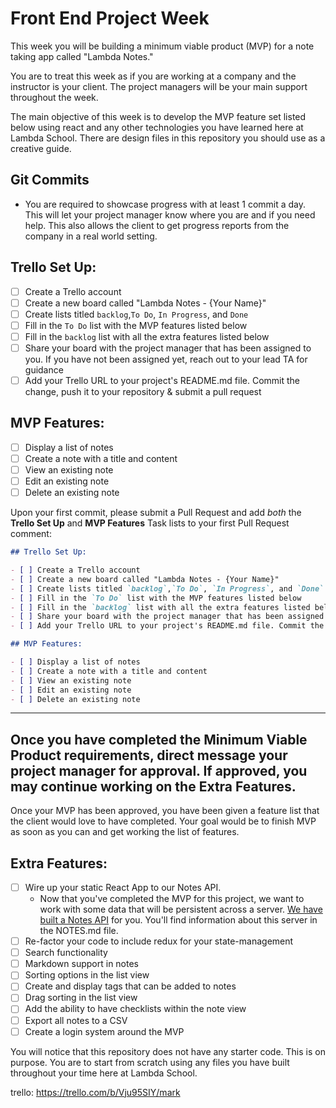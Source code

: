# Front End Project Week

This week you will be building a minimum viable product (MVP) for a note taking app called "Lambda Notes."

You are to treat this week as if you are working at a company and the instructor is your client. The project managers will be your main support throughout the week.

The main objective of this week is to develop the MVP feature set listed below using react and any other technologies you have learned here at Lambda School. There are design files in this repository you should use as a creative guide.

## Git Commits

- You are required to showcase progress with at least 1 commit a day. This will let your project manager know where you are and if you need help. This also allows the client to get progress reports from the company in a real world setting.

## Trello Set Up:

- [ ] Create a Trello account
- [ ] Create a new board called "Lambda Notes - {Your Name}"
- [ ] Create lists titled `backlog`,`To Do`, `In Progress`, and `Done`
- [ ] Fill in the `To Do` list with the MVP features listed below
- [ ] Fill in the `backlog` list with all the extra features listed below
- [ ] Share your board with the project manager that has been assigned to you. If you have not been assigned yet, reach out to your lead TA for guidance
- [ ] Add your Trello URL to your project's README.md file. Commit the change, push it to your repository & submit a pull request

## MVP Features:

- [ ] Display a list of notes
- [ ] Create a note with a title and content
- [ ] View an existing note
- [ ] Edit an existing note
- [ ] Delete an existing note

Upon your first commit, please submit a Pull Request and add _both_ the **Trello Set Up** and **MVP Features** Task lists to your first Pull Request comment:

```markdown
## Trello Set Up:

- [ ] Create a Trello account
- [ ] Create a new board called "Lambda Notes - {Your Name}"
- [ ] Create lists titled `backlog`,`To Do`, `In Progress`, and `Done`
- [ ] Fill in the `To Do` list with the MVP features listed below
- [ ] Fill in the `backlog` list with all the extra features listed below
- [ ] Share your board with the project manager that has been assigned to you. If you have not been assigned yet, reach out to your lead TA for guidance
- [ ] Add your Trello URL to your project's README.md file. Commit the change, push it to your repository & submit a pull request

## MVP Features:

- [ ] Display a list of notes
- [ ] Create a note with a title and content
- [ ] View an existing note
- [ ] Edit an existing note
- [ ] Delete an existing note
```

---

## Once you have completed the Minimum Viable Product requirements, direct message your project manager for approval. If approved, you may continue working on the Extra Features.

Once your MVP has been approved, you have been given a feature list that the client would love to have completed. Your goal would be to finish MVP as soon as you can and get working the list of features.

## Extra Features:

- [ ] Wire up your static React App to our Notes API.
  - Now that you've completed the MVP for this project, we want to work with some data that will be persistent across a server. [We have built a Notes API](/NOTES.md) for you. You'll find information about this server in the NOTES.md file.
- [ ] Re-factor your code to include redux for your state-management
- [ ] Search functionality
- [ ] Markdown support in notes
- [ ] Sorting options in the list view
- [ ] Create and display tags that can be added to notes
- [ ] Drag sorting in the list view
- [ ] Add the ability to have checklists within the note view
- [ ] Export all notes to a CSV
- [ ] Create a login system around the MVP

You will notice that this repository does not have any starter code. This is on purpose. You are to start from scratch using any files you have built throughout your time here at Lambda School.

trello: https://trello.com/b/Vju95SIY/mark